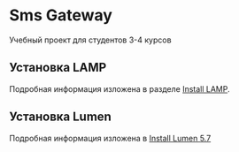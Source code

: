 # Sms Gateway
Учебный проект для студентов 3-4 курсов

## Установка LAMP

Подробная информация изложена в разделе [Install LAMP](https://github.com/hurdos/smsgw/blob/master/docs/INSTALL_LAMP.md).

## Установка Lumen

Подробная информация изложена в [Install Lumen 5.7](https://lumen.laravel.com/docs/5.7)
